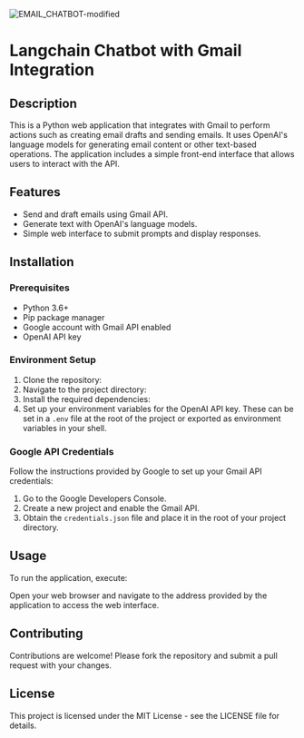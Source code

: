 ![EMAIL_CHATBOT-modified](https://github.com/jthom2/email-chat/assets/134821369/d4431db6-63bd-40c0-a68e-8b2f80ba9282)


# Langchain Chatbot with Gmail Integration

## Description

This is a Python web application that integrates with Gmail to perform actions such as creating email drafts and sending emails. It uses OpenAI's language models for generating email content or other text-based operations. The application includes a simple front-end interface that allows users to interact with the API.

## Features

- Send and draft emails using Gmail API.
- Generate text with OpenAI's language models.
- Simple web interface to submit prompts and display responses.

## Installation

### Prerequisites

- Python 3.6+
- Pip package manager
- Google account with Gmail API enabled
- OpenAI API key

### Environment Setup

1. Clone the repository:
2. Navigate to the project directory:
3. Install the required dependencies:
4. Set up your environment variables for the OpenAI API key. These can be set in a `.env` file at the root of the project or exported as environment variables in your shell.

### Google API Credentials

Follow the instructions provided by Google to set up your Gmail API credentials:

1. Go to the Google Developers Console.
2. Create a new project and enable the Gmail API.
3. Obtain the `credentials.json` file and place it in the root of your project directory.

## Usage

To run the application, execute:

Open your web browser and navigate to the address provided by the application to access the web interface.

## Contributing

Contributions are welcome! Please fork the repository and submit a pull request with your changes.

## License

This project is licensed under the MIT License - see the LICENSE file for details.


